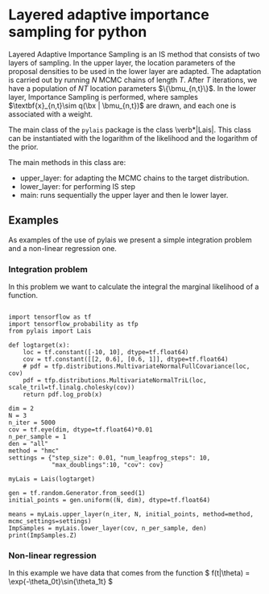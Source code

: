 # Layered adaptive importance sampling for python


Layered Adaptive Importance Sampling is an IS method that consists of two layers of sampling. In the upper layer, the location parameters of the proposal densities to be used in the lower layer are adapted. The adaptation is carried out by running $N$ MCMC chains of length $T$. After $T$ iterations, we have a population of $NT$ location parameters $\{\bmu_{n,t}\}$. In the lower layer, Importance Sampling is performed, where samples $\textbf{x}_{n,t}\sim q(\bx | \bmu_{n,t})$ are drawn, and each one is associated with a weight.


The main class of the `pylais` package is the class \verb*|Lais|. This class can be instantiated with the logarithm of the likelihood and the logarithm of the prior.

The main methods in this class are:
- upper_layer: for adapting the MCMC chains to the target distribution.
- lower_layer: for performing IS step
- main: runs sequentially the upper layer and then le lower layer.

## Examples
As examples of the use of pylais we present a simple integration problem and a non-linear regression one.

### Integration problem
In this problem we want to calculate the integral the marginal likelihood of a function.
```{python}

import tensorflow as tf
import tensorflow_probability as tfp
from pylais import Lais

def logtarget(x):
    loc = tf.constant([-10, 10], dtype=tf.float64)
    cov = tf.constant([[2, 0.6], [0.6, 1]], dtype=tf.float64)
    # pdf = tfp.distributions.MultivariateNormalFullCovariance(loc, cov)
    pdf = tfp.distributions.MultivariateNormalTriL(loc, scale_tril=tf.linalg.cholesky(cov))
    return pdf.log_prob(x)

dim = 2
N = 3
n_iter = 5000
cov = tf.eye(dim, dtype=tf.float64)*0.01
n_per_sample = 1
den = "all"
method = "hmc"
settings = {"step_size": 0.01, "num_leapfrog_steps": 10,
            "max_doublings":10, "cov": cov}

myLais = Lais(logtarget)

gen = tf.random.Generator.from_seed(1)
initial_points = gen.uniform((N, dim), dtype=tf.float64)

means = myLais.upper_layer(n_iter, N, initial_points, method=method, mcmc_settings=settings)
ImpSamples = myLais.lower_layer(cov, n_per_sample, den)
print(ImpSamples.Z)
```

### Non-linear regression
In this example we have data that comes from the function
$
f(t|\theta) = \exp{-\theta_0t}\sin{\theta_1t}
$
